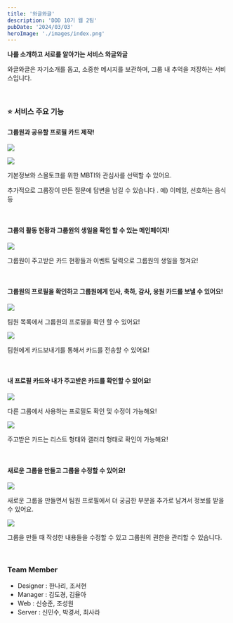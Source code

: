 ```yaml
---
title: '와글와글'
description: 'DDD 10기 웹 2팀'
pubDate: '2024/03/03'
heroImage: './images/index.png'
---
```


**나를 소개하고 서로를 알아가는 서비스 와글와글**

와글와글은 자기소개를 돕고, 소중한 메시지를 보관하며, 그룹 내 추억을 저장하는 서비스입니다.

&nbsp;

### ⭐️ 서비스 주요 기능

#### 그룹원과 공유할 프로필 카드 제작!

![](https://dddset.notion.site/image/https%3A%2F%2Fprod-files-secure.s3.us-west-2.amazonaws.com%2F74278ccf-ea4a-4885-a832-43c79a9f5e14%2F9be50ad3-5767-4a15-b268-10e5311ac8f5%2FUntitled.png?table=block&id=d253078a-eff0-46dc-b0aa-f0d057fa2a0d&spaceId=74278ccf-ea4a-4885-a832-43c79a9f5e14&width=1800&userId=&cache=v2)

![](https://dddset.notion.site/image/https%3A%2F%2Fprod-files-secure.s3.us-west-2.amazonaws.com%2F74278ccf-ea4a-4885-a832-43c79a9f5e14%2F1a946488-8a34-46d2-8679-ba03c94edf49%2FUntitled.png?table=block&id=7d3b6784-a217-4919-bb9e-50bdac3c18e9&spaceId=74278ccf-ea4a-4885-a832-43c79a9f5e14&width=1800&userId=&cache=v2)

기본정보와 스몰토크를 위한 MBTI와 관심사를 선택할 수 있어요.

추가적으로 그룹장이 만든 질문에 답변을 남길 수 있습니다 . 예) 이메일, 선호하는 음식 등

&nbsp;

#### 그룹의 활동 현황과 그룹원의 생일을 확인 할 수 있는 메인페이지!

![](https://dddset.notion.site/image/https%3A%2F%2Fprod-files-secure.s3.us-west-2.amazonaws.com%2F74278ccf-ea4a-4885-a832-43c79a9f5e14%2Fb145d37a-b8d7-4939-a88d-bfbb5c19dfe9%2FUntitled.png?table=block&id=e2ce407f-4784-4af8-a01e-2159d853da94&spaceId=74278ccf-ea4a-4885-a832-43c79a9f5e14&width=1800&userId=&cache=v2)

그룹원이 주고받은 카드 현황들과 이벤트 달력으로 그룹원의 생일을 챙겨요!

&nbsp;

#### 그룹원의 프로필을 확인하고 그룹원에게 인사, 축하, 감사, 응원 카드를 보낼 수 있어요!

![](https://dddset.notion.site/image/https%3A%2F%2Fprod-files-secure.s3.us-west-2.amazonaws.com%2F74278ccf-ea4a-4885-a832-43c79a9f5e14%2F726fd115-e312-46b1-bbe8-35ab30d573d9%2FUntitled.png?table=block&id=e7c94290-dd04-415f-ad8a-9bd4186d9ead&spaceId=74278ccf-ea4a-4885-a832-43c79a9f5e14&width=1800&userId=&cache=v2)

팀원 목록에서 그룹원의 프로필을 확인 할 수 있어요!

![](https://dddset.notion.site/image/https%3A%2F%2Fprod-files-secure.s3.us-west-2.amazonaws.com%2F74278ccf-ea4a-4885-a832-43c79a9f5e14%2F527fab8b-e273-4587-b1ba-ddb7cbafffe4%2FUntitled.png?table=block&id=6c30a1c2-4323-4df5-a037-f579610339b3&spaceId=74278ccf-ea4a-4885-a832-43c79a9f5e14&width=1800&userId=&cache=v2)

팀원에게 카드보내기를 통해서 카드를 전송할 수 있어요!

&nbsp;

#### 내 프로필 카드와 내가 주고받은 카드를 확인할 수 있어요!

![](https://dddset.notion.site/image/https%3A%2F%2Fprod-files-secure.s3.us-west-2.amazonaws.com%2F74278ccf-ea4a-4885-a832-43c79a9f5e14%2F21c75453-eaf9-41d2-8df3-8e0d6e7d8e7a%2FUntitled.png?table=block&id=2a58c786-be05-4988-b6df-785e942471d0&spaceId=74278ccf-ea4a-4885-a832-43c79a9f5e14&width=1800&userId=&cache=v2)

다른 그룹에서 사용하는 프로필도 확인 및 수정이 가능해요!

![](https://dddset.notion.site/image/https%3A%2F%2Fprod-files-secure.s3.us-west-2.amazonaws.com%2F74278ccf-ea4a-4885-a832-43c79a9f5e14%2F004a99f6-7c65-4388-972c-2a3740fd651f%2FUntitled.png?table=block&id=b3975953-82f4-4be7-92b8-eafae901e20d&spaceId=74278ccf-ea4a-4885-a832-43c79a9f5e14&width=1800&userId=&cache=v2)

주고받은 카드는 리스트 형태와 갤러리 형태로 확인이 가능해요!

&nbsp;

#### 새로운 그룹을 만들고 그룹을 수정할 수 있어요!

![](https://dddset.notion.site/image/https%3A%2F%2Fprod-files-secure.s3.us-west-2.amazonaws.com%2F74278ccf-ea4a-4885-a832-43c79a9f5e14%2Fc182ed6d-4863-496f-b5cb-055aaa6a2d15%2FUntitled.png?table=block&id=cc73193a-7670-4c13-b5f7-4f7084656370&spaceId=74278ccf-ea4a-4885-a832-43c79a9f5e14&width=1800&userId=&cache=v2)

새로운 그룹을 만들면서 팀원 프로필에서 더 궁금한 부분을 추가로 남겨서 정보를 받을 수 있어요.

![](https://dddset.notion.site/image/https%3A%2F%2Fprod-files-secure.s3.us-west-2.amazonaws.com%2F74278ccf-ea4a-4885-a832-43c79a9f5e14%2Fad550308-c00b-4e66-876a-4578657ec8b4%2FUntitled.png?table=block&id=91795667-94d9-475f-b991-48189fe37e5d&spaceId=74278ccf-ea4a-4885-a832-43c79a9f5e14&width=1800&userId=&cache=v2)

그룹을 만들 때 작성한 내용들을 수정할 수 있고 그룹원의 권한을 관리할 수 있습니다.

&nbsp;

### Team Member

- Designer : 한나리, 조서현
- Manager : 김도경, 김율아
- Web : 신승준, 조성원
- Server : 신민수, 박경서, 최사라
